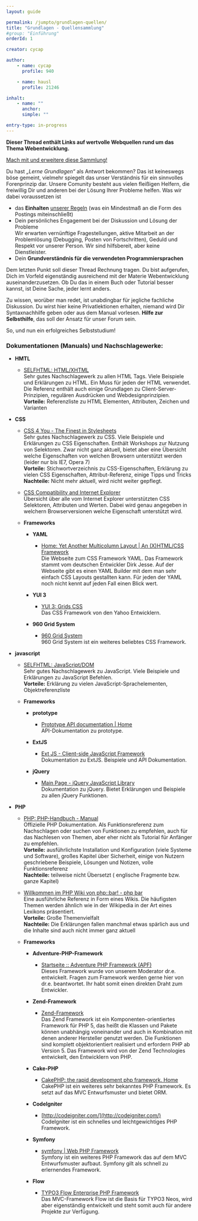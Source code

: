 ```yaml
---
layout: guide

permalink: /jumpto/grundlagen-quellen/
title: "Grundlagen - Quellensammlung"
#group: "Einführung"
orderId: 1

creator: cycap

author:
    - name: cycap
      profile: 940

    - name: hausl
      profile: 21246

inhalt:
    - name: ""
      anchor: 
      simple: ""

entry-type: in-progress
---
```



**Dieser Thread enthält Links auf wertvolle Webquellen rund um das Thema Webentwicklung.**


<div class="alert alert-info">
<a href="http://www.php.de/board-support/63911-lerne-grundlagen-liste-mit-tutorials-diskussion-und-materialsammlung-post487949.html#post487949">Mach mit und erweitere diese Sammlung!</a>
</div>


Du hast *„Lerne Grundlagen“* als Antwort bekommen? Das ist keineswegs böse gemeint, vielmehr spiegelt das unser Verständnis für ein sinnvolles Forenprinzip dar. Unsere Comunity besteht aus vielen fleißigen Helfern, die freiwillig Dir und anderen bei der Lösung Ihrer Probleme helfen. Was wir dabei voraussetzen ist

* das **Einhalten** [unserer Regeln](http://www.php.de/php-einsteiger/announcements.html) (was ein Mindestmaß an die Form des Postings miteinschließt) 
* Dein persönliches Engagement bei der Diskussion und Lösung der Probleme  
Wir erwarten vernünftige Fragestellungen, aktive Mitarbeit an der Problemlösung (Debugging, Posten von Fortschritten), Geduld und Respekt vor unserer Person. Wir sind hilfsbereit, aber keine Dienstleister. 
* Dein **Grundverständnis für die verwendeten Programmiersprachen** 

Dem letzten Punkt soll dieser Thread Rechnung tragen. Du bist aufgerufen, Dich im Vorfeld eigenständig ausreichend mit der Materie Webentwicklung auseinanderzusetzen. Ob Du das in einem Buch oder Tutorial besser kannst, ist Deine Sache, jeder lernt anders.

Zu wissen, worüber man redet, ist unabdingbar für jegliche fachliche Diskussion. Du wirst hier keine Privatlektionen erhalten, niemand wird Dir Syntaxnachhilfe geben oder aus dem Manual vorlesen. **Hilfe zur Selbsthilfe**, das soll der Ansatz für unser Forum sein.

So, und nun ein erfolgreiches Selbststudium!


### Dokumentationen (Manuals) und Nachschlagewerke:


* **HMTL**
    
    * [SELFHTML: HTML/XHTML](http://de.selfhtml.org/html/index.htm)  
    Sehr gutes Nachschlagewerk zu allen HTML Tags. Viele Beispiele und Erklärungen zu HTML. Ein Muss für jeden der HTML verwendet.  
    Die Referenz enthält auch einige Grundlagen zu Client-Server-Prinzipien, regulären Ausdrücken und Webdesignprinzipien.  
    **Vorteile:** Referenzliste zu HTML Elementen, Attributen, Zeichen und Varianten 
    
    
* **CSS**
    
    * [CSS 4 You - The Finest in Stylesheets](http://www.css4you.de/)  
    Sehr gutes Nachschlagewerk zu CSS. Viele Beispiele und Erklärungen zu CSS Eigenschaften. Enthält Workshops zur Nutzung von Selektoren. Zwar nicht ganz aktuell, bietet aber eine Übersicht welche Eigenschaften von welchen Browsern unterstützt werden (leider nur bis IE7, Opera 7)  
    **Vorteile:** Stichwortverzeichnis zu CSS-Eigenschaften, Erklärung zu vielen CSS Eigenschaften, Attribut-Referenz, einige Tipps und Tricks  
    **Nachteile:** Nicht mehr aktuell, wird nicht weiter gepflegt.
    
    * [CSS Compatibility and Internet Explorer](http://msdn.microsoft.com/en-us/library/cc351024%28VS.85%29.aspx)  
    Übersicht über alle vom Internet Explorer unterstützten CSS Selektoren, Attributen und Werten. Dabei wird genau angegeben in welchern Browserversionen welche Eigenschaft unterstützt wird.
    
    * **Frameworks**  
    
        * **YAML**
            * [Home: Yet Another Multicolumn Layout | An (X)HTML/CSS Framework](http://www.yaml.de/de/home.html)  
            Die Webseite zum CSS Framework YAML. Das Framework stammt vom deutschen Entwickler Dirk Jesse. Auf der Webseite gibt es einen YAML Builder mit dem man sehr einfach CSS Layouts gestallten kann. Für jeden der YAML noch nicht kennt auf jeden Fall einen Blick wert.
        
        * **YUI 3**
            * [YUI 3: Grids CSS](http://yuilibrary.com/)  
            Das CSS Framework von den Yahoo Entwicklern.   
          
        * **960 Grid System**
            * [960 Grid System](http://960.gs/)  
            960 Grid System ist ein weiteres beliebtes CSS Framework. 
    
    
* **javascript**
    
    
    * [SELFHTML: JavaScript/DOM](http://de.selfhtml.org/javascript/index.htm)  
    Sehr gutes Nachschlagewerk zu JavaScript. Viele Beispiele und Erklärungen zu JavaScript Befehlen.  
    **Vorteile:** Erklärung zu vielen JavaScript-Sprachelementen, Objektreferenzliste
    
    * **Frameworks**
    
        * **prototype**
            * [Prototype API documentation | Home](http://api.prototypejs.org/)  
            API-Dokumentation zu prototype. 
    
        * **ExtJS**
            * [Ext JS - Client-side JavaScript Framework](http://www.extjs.com/products/extjs/?ref=learnmorebluebutton)  
            Dokumentation zu ExtJS. Beispiele und API Dokumentation. 
    
        * **jQuery**
            * [Main Page - jQuery JavaScript Library](http://docs.jquery.com/Main_Page)  
            Dokumentation zu jQuery. Bietet Erklärungen und Beispiele zu allen jQuery Funktionen. 
    
    
* **PHP**
    
    * [PHP: PHP-Handbuch - Manual](http://www.php.net/manual/de/)  
    Offizielle PHP Dokumentation. Als Funktionsreferenz zum Nachschlagen oder suchen von Funktionen zu empfehlen, auch für das Nachlesen von Themen, aber eher nicht als Tutorial für Anfänger zu empfehlen.  
    **Vorteile:** ausführlichste Installation und Konfiguration (viele Systeme und Software), großes Kapitel über Sicherheit, einige von Nutzern geschriebene Beispiele, Lösungen und Notizen, volle Funktionsreferenz  
    **Nachteile:** teilweise nicht Übersetzt ( englische Fragmente bzw. ganze Kapitel)
    
    * [Willkommen im PHP Wiki von php::bar! - php bar](http://www.phpbar.de/w/Hauptseite)  
    Eine ausführliche Referenz in Form eines Wikis. Die häufigsten Themen werden ähnlich wie in der Wikipedia in der Art eines Lexikons präsentiert.  
    **Vorteile:** Große Themenvielfalt  
    **Nachteile:** Die Erklärungen fallen manchmal etwas spärlich aus und die Inhalte sind auch nicht immer ganz aktuell
    
    * **Frameworks**
        
        * **Adventure-PHP-Framework**
            * [Startseite :: Adventure PHP Framework (APF)](http://adventure-php-framework.org/)  
            Dieses Framework wurde von unserem Moderator dr.e. entwickelt. Fragen zum Framework werden gerne hier von dr.e. beantwortet. Ihr habt somit einen direkten Draht zum Entwickler.
            
        * **Zend-Framework**
            * [Zend-Framework](http://framework.zend.com/)  
            Das Zend Framework ist ein Komponenten-orientiertes Framework für PHP 5, das heißt die Klassen und Pakete können unabhängig voneinander und auch in Kombination mit denen anderer Hersteller genutzt werden. Die Funktionen sind komplett objektorientiert realisiert und erfordern PHP ab Version 5. Das Framework wird von der Zend Technologies entwickelt, den Entwicklern von PHP. 
    
        * **Cake-PHP**
            * [CakePHP: the rapid development php framework. Home](http://cakephp.org/)  
            CakePHP ist ein weiteres sehr bekanntes PHP Framework. Es setzt auf das MVC Entwurfsmuster und bietet ORM. 
    
        * **CodeIgniter**
            * [http://codeigniter.com/](http://codeigniter.com/)  
            CodeIgniter ist ein schnelles und leichtgewichtiges PHP Framework. 
        
        * **Symfony**
            * [symfony | Web PHP Framework](http://symfony.com/get_started)  
            Symfony ist ein weiteres PHP Framework das auf dem MVC Entwurfsmuster aufbaut. Symfony gilt als schnell zu erlernendes Framework. 
    
        * **Flow**
            * [TYPO3 Flow Enterprise PHP Framework](http://flow.typo3.org/)  
            Das MVC-Framework Flow ist die Basis für TYPO3 Neos, wird aber eigenständig entwickelt und steht somit auch für andere Projekte zur Verfügung. 
    
